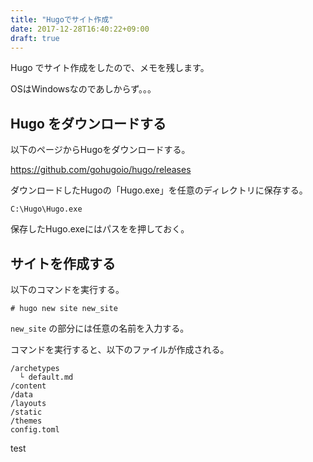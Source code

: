```yaml
---
title: "Hugoでサイト作成"
date: 2017-12-28T16:40:22+09:00
draft: true
---
```


Hugo でサイト作成をしたので、メモを残します。

OSはWindowsなのであしからず。。。

## Hugo をダウンロードする

以下のページからHugoをダウンロードする。

https://github.com/gohugoio/hugo/releases

ダウンロードしたHugoの「Hugo.exe」を任意のディレクトリに保存する。

```
C:\Hugo\Hugo.exe
```

保存したHugo.exeにはパスをを押しておく。

## サイトを作成する

以下のコマンドを実行する。

```
# hugo new site new_site
```

`new_site` の部分には任意の名前を入力する。

コマンドを実行すると、以下のファイルが作成される。

```
/archetypes
  └ default.md
/content
/data
/layouts
/static
/themes
config.toml
```
test